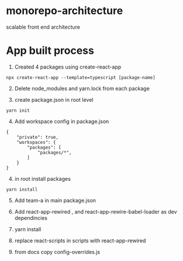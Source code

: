 # monorepo-architecture
scalable front end architecture

# App built process

1. Created 4 packages using create-react-app

```
npx create-react-app --template=typescript [package-name]
```

2. Delete node_modules and yarn.lock from each package

3. create package.json in root level

```
yarn init
```

4. Add workspace config in package.json

```
{
    "private": true,
    "workspaces": {
        "packages": [
            "packages/*",
        ]
    }
}
```

4. in root install packages
```
yarn install
```

5. Add team-a in main package.json
6. Add react-app-rewired , and react-app-rewire-babel-loader as dev dependincies
7. yarn install
8. replace react-scripts in scripts with react-app-rewired

9. from docs copy config-overrides.js